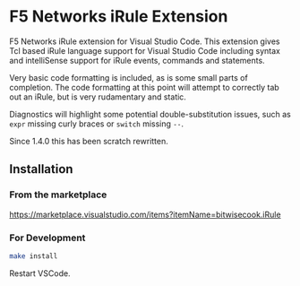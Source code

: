 # F5 Networks iRule Extension

F5 Networks iRule extension for Visual Studio Code. This extension gives Tcl based iRule language support for Visual Studio Code including syntax and intelliSense support for iRule events, commands and statements.

Very basic code formatting is included, as is some small parts of completion. The code formatting at this point will attempt to correctly tab out an iRule, but is very rudamentary and static.

Diagnostics will highlight some potential double-substitution issues, such as `expr` missing curly braces or `switch` missing `--`.

Since 1.4.0 this has been scratch rewritten.

## Installation
### From the marketplace
https://marketplace.visualstudio.com/items?itemName=bitwisecook.iRule

### For Development
```sh
make install
```

Restart VSCode.  
